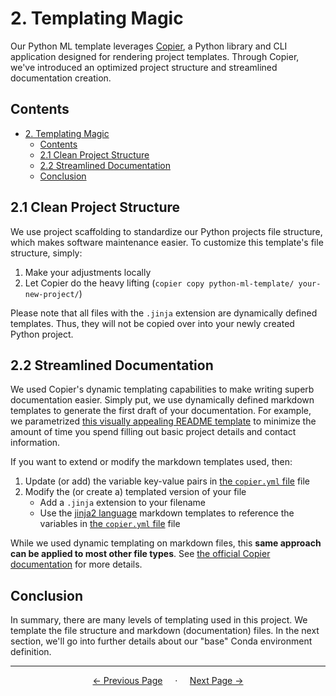 # 2. Templating Magic

Our Python ML template leverages [Copier](https://copier.readthedocs.io/en/stable/), a Python library and CLI application designed for rendering project templates. Through Copier, we've introduced an optimized project structure and streamlined documentation creation.

<!-- 1-2 intro sentences. Table of contents: -->

## Contents

- [2. Templating Magic](#2-templating-magic)
  - [Contents](#contents)
  - [2.1 Clean Project Structure](#21-clean-project-structure)
  - [2.2 Streamlined Documentation](#22-streamlined-documentation)
  - [Conclusion](#conclusion)


## 2.1 Clean Project Structure

We use project scaffolding to standardize our Python projects file structure, which makes software maintenance easier. To customize this template's file structure, simply:

1. Make your adjustments locally
2. Let Copier do the heavy lifting (`copier copy python-ml-template/ your-new-project/`)

Please note that all files with the `.jinja` extension are dynamically defined templates. Thus, they will not be copied over into your newly created Python project.

## 2.2 Streamlined Documentation

We used Copier's dynamic templating capabilities to make writing superb documentation easier. Simply put, we use dynamically defined markdown templates to generate the first draft of your documentation. For example, we parametrized [this visually appealing README template](https://github.com/othneildrew/Best-README-Template) to minimize the amount of time you spend filling out basic project details and contact information.

If you want to extend or modify the markdown templates used, then:

1. Update (or add) the variable key-value pairs in [the `copier.yml` file](../copier.yml) file
2. Modify the (or create a) templated version of your file
   * Add a `.jinja` extension to your filename
   * Use the [jinja2 language](https://palletsprojects.com/p/jinja/) markdown templates to reference the variables in [the `copier.yml` file](../copier.yml) file


While we used dynamic templating on markdown files, this **same approach can be applied to most other file types**. See [the official Copier documentation](https://copier.readthedocs.io/en/stable/creating/#template-helpers) for more details.


## Conclusion

In summary, there are many levels of templating used in this project. We template the file structure and markdown (documentation) files. In the next section, we'll go into further details about our "base" Conda environment definition.

<!-- End of page buttons -->
---

<div align="center">

  <p align="center">
    <a href="1_core_components.md" style="text-align: left; margin-right: auto;"> ← Previous Page</a>
    &nbsp;&nbsp;&nbsp;
    ·
    &nbsp;&nbsp;&nbsp;
    <a href="3_python_env_definition.md" style="text-align: right;">Next Page → </a>
  </p>
</div>

<!-- LINKS -->
[src-code-Makefile]: ../Makefile
[src-environment.yml]: ../environment.yml
